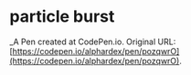# particle burst
 _A Pen created at CodePen.io. Original URL: [https://codepen.io/alphardex/pen/pozqwrO](https://codepen.io/alphardex/pen/pozqwrO).

 